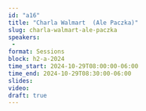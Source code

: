 ```yaml
---
id: "a16"
title: "Charla Walmart  (Ale Paczka)"
slug: charla-walmart-ale-paczka
speakers:
 - 
format: Sessions
block: h2-a-2024
time_start: 2024-10-29T08:00:00-06:00
time_end: 2024-10-29T08:30:00-06:00
slides: 
video: 
draft: true
---
```


